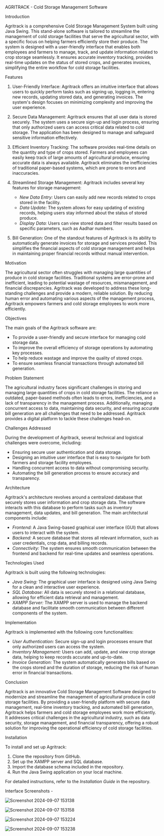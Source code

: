 AGRITRACK - Cold Storage Management Software

Introduction

Agritrack is a comprehensive Cold Storage Management System built using Java Swing. This stand-alone software is tailored to streamline the management of cold storage facilities that serve the agricultural sector, with a specific focus on helping farmers efficiently store their produce. The system is designed with a user-friendly interface that enables both employees and farmers to manage, track, and update information related to crop storage seamlessly. It ensures accurate inventory tracking, provides real-time updates on the status of stored crops, and generates invoices, simplifying the entire workflow for cold storage facilities.

Features

1. User-Friendly Interface:
Agritrack offers an intuitive interface that allows users to quickly perform tasks such as signing up, logging in, entering new records, updating stored data, and generating invoices. The system's design focuses on minimizing complexity and improving the user experience.

2. Secure Data Management:
Agritrack ensures that all user data is stored securely. The system uses a secure sign-up and login process, ensuring that only authorized users can access critical data related to cold storage. The application has been designed to manage and safeguard sensitive information effectively.

3. Efficient Inventory Tracking:
The software provides real-time details on the quantity and type of crops stored. Farmers and employees can easily keep track of large amounts of agricultural produce, ensuring accurate data is always available. Agritrack eliminates the inefficiencies of traditional paper-based systems, which are prone to errors and inaccuracies.

4. Streamlined Storage Management:
Agritrack includes several key features for storage management:
   - *New Data Entry:* Users can easily add new records related to crops stored in the facility.
   - *Data Update:* The system allows for easy updating of existing records, helping users stay informed about the status of stored produce.
   - *Display Data:* Users can view stored data and filter results based on specific parameters, such as Aadhar numbers.

5. Bill Generation:
One of the standout features of Agritrack is its ability to automatically generate invoices for storage and services provided. This simplifies the financial aspects of cold storage management and helps in maintaining proper financial records without manual intervention.

Motivation

The agricultural sector often struggles with managing large quantities of produce in cold storage facilities. Traditional systems are error-prone and inefficient, leading to potential wastage of resources, mismanagement, and financial discrepancies. Agritrack was developed to address these long-standing challenges and provide a modern, reliable solution. By reducing human error and automating various aspects of the management process, Agritrack empowers farmers and cold storage employees to work more efficiently.

Objectives

The main goals of the Agritrack software are:
- To provide a user-friendly and secure interface for managing cold storage data.
- To improve the overall efficiency of storage operations by automating key processes.
- To help reduce wastage and improve the quality of stored crops.
- To ensure seamless financial transactions through automated bill generation.

Problem Statement

The agricultural industry faces significant challenges in storing and managing large quantities of crops in cold storage facilities. The reliance on outdated, paper-based methods often leads to errors, inefficiencies, and a lack of transparency in the management process. Additionally, managing concurrent access to data, maintaining data security, and ensuring accurate bill generation are all challenges that need to be addressed. Agritrack provides a digital platform to tackle these challenges head-on.

Challenges Addressed

During the development of Agritrack, several technical and logistical challenges were overcome, including:
- Ensuring secure user authentication and data storage.
- Designing an intuitive user interface that is easy to navigate for both farmers and storage facility employees.
- Handling concurrent access to data without compromising security.
- Automating the bill generation process to ensure accuracy and transparency.

Architecture

Agritrack's architecture revolves around a centralized database that securely stores user information and crop storage data. The software interacts with this database to perform tasks such as inventory management, data updates, and bill generation. The main architectural components include:
- *Frontend:* A Java Swing-based graphical user interface (GUI) that allows users to interact with the system.
- *Backend:* A secure database that stores all relevant information, such as user credentials, crop data, and billing records.
- *Connectivity:* The system ensures smooth communication between the frontend and backend for real-time updates and seamless operations.

Technologies Used

Agritrack is built using the following technologies:
- *Java Swing:* The graphical user interface is designed using Java Swing for a clean and interactive user experience.
- *SQL Database:* All data is securely stored in a relational database, allowing for efficient data retrieval and management.
- *XAMPP Server:* The XAMPP server is used to manage the backend database and facilitate smooth communication between different components of the system.

Implementation

Agritrack is implemented with the following core functionalities:
- *User Authentication:* Secure sign-up and login processes ensure that only authorized users can access the system.
- *Inventory Management:* Users can add, update, and view crop storage data, helping to keep records accurate and up-to-date.
- *Invoice Generation:* The system automatically generates bills based on the crops stored and the duration of storage, reducing the risk of human error in financial transactions.

Conclusion

Agritrack is an innovative Cold Storage Management Software designed to modernize and streamline the management of agricultural produce in cold storage facilities. By providing a user-friendly platform with secure data management, real-time inventory tracking, and automated bill generation, Agritrack helps farmers and cold storage employees work more efficiently. It addresses critical challenges in the agricultural industry, such as data security, storage management, and financial transparency, offering a robust solution for improving the operational efficiency of cold storage facilities.

Installation

To install and set up Agritrack:
1. Clone the repository from GitHub.
2. Set up the XAMPP server and SQL database.
3. Import the database schema included in the repository.
4. Run the Java Swing application on your local machine.
   
For detailed instructions, refer to the *Installation Guide* in the repository.


Interface Screenshots - 






![Screenshot 2024-09-07 153138](https://github.com/user-attachments/assets/adbbecf9-f1a5-4f0c-b8d2-db5575342551)

![Screenshot 2024-09-07 153158](https://github.com/user-attachments/assets/ae6b456b-4328-4f3d-8cb5-2067f1642a76)

![Screenshot 2024-09-07 153224](https://github.com/user-attachments/assets/c01a3932-f4b9-47dc-b0df-db027037b148)

![Screenshot 2024-09-07 153238](https://github.com/user-attachments/assets/d04d8e64-fc03-4391-826c-d0919454abe5)




